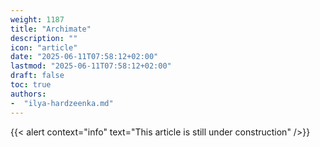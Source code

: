 ```yaml
---
weight: 1187
title: "Archimate"
description: ""
icon: "article"
date: "2025-06-11T07:58:12+02:00"
lastmod: "2025-06-11T07:58:12+02:00"
draft: false
toc: true
authors:
-  "ilya-hardzeenka.md"
---
```


{{< alert context="info" text="This article is still under construction" />}}